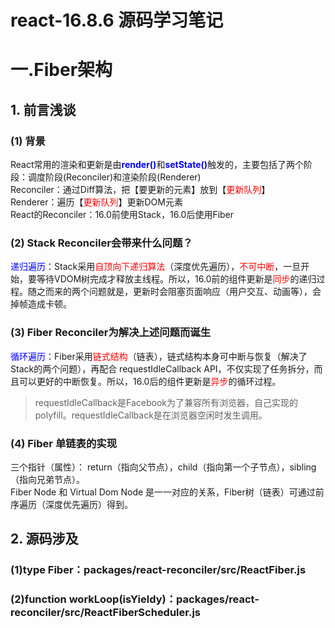 # react-16.8.6 源码学习笔记

# 一.Fiber架构

## 1. 前言浅谈

### (1) 背景
React常用的渲染和更新是由<b style="color:blue;">render()</b>和<b style="color:blue;">setState()</b>触发的，主要包括了两个阶段：调度阶段(Reconciler)和渲染阶段(Renderer) <br/>
Reconciler：通过Diff算法，把【要更新的元素】放到【<span style="color:red;">更新队列</span>】<br/>
Renderer：遍历【<span style="color:red;">更新队列</span>】更新DOM元素<br/>
React的Reconciler：16.0前使用Stack，16.0后使用Fiber <br/>
### (2) Stack Reconciler会带来什么问题？
<span style="color:blue;">递归遍历</span>：Stack采用<span style="color:red;">自顶向下递归算法</span>（深度优先遍历），<span style="color:red;">不可中断</span>，一旦开始，要等待VDOM树完成才释放主线程。所以，16.0前的组件更新是<span style="color:red;">同步</span>的递归过程。随之而来的两个问题就是，更新时会阻塞页面响应（用户交互、动画等），会掉帧造成卡顿。<br/>

### (3) Fiber Reconciler为解决上述问题而诞生
<span style="color:blue;">循环遍历</span>：Fiber采用<span style="color:red;">链式结构</span>（链表），链式结构本身可中断与恢复（解决了Stack的两个问题），再配合 requestIdleCallback API，不仅实现了任务拆分，而且可以更好的中断恢复。所以，16.0后的组件更新是<span style="color:red;">异步</span>的循环过程。
> requestIdleCallback是Facebook为了兼容所有浏览器，自己实现的polyfill。requestIdleCallback是在浏览器空闲时发生调用。

### (4) Fiber 单链表的实现
三个指针（属性）： return（指向父节点），child（指向第一个子节点），sibling（指向兄弟节点）。<br/>
Fiber Node 和 Virtual Dom Node 是一一对应的关系，Fiber树（链表）可通过前序遍历（深度优先遍历）得到。

## 2. 源码涉及

### (1)type Fiber：packages/react-reconciler/src/ReactFiber.js

### (2)function workLoop(isYieldy)：packages/react-reconciler/src/ReactFiberScheduler.js

### 
